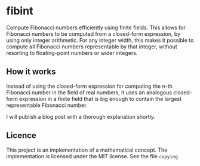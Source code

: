 fibint
======
Compute Fibonacci numbers efficiently using finite fields. This allows for
Fibonacci numbers to be computed from a closed-form expression, by using only
integer arithmetic. For any integer width, this makes it possible to compute
all Fibonacci numbers representable by that integer, without resorting to
floating-point numbers or wider integers.

How it works
------------
Instead of using the closed-form expression for computing the n-th Fibonacci
number in the field of real numbers, it uses an analogous closed-form
expression in a finite field that is big enough to contain the largest
representable Fibonacci number.

I will publish a blog post with a thorough explanation shortly.

Licence
-------
This project is an implementation of a mathematical concept. The
implementation is licensed under the MIT license. See the file `copying`.